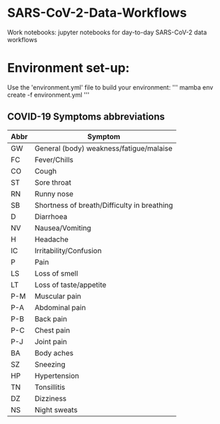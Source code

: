 # SARS-CoV-2-Data-Workflows
Work notebooks: jupyter notebooks for day-to-day SARS-CoV-2 data workflows 

# Environment set-up:
Use the 'environment.yml' file to build your environment:
'''
mamba env create -f environment.yml
'''

## COVID-19 Symptoms abbreviations
| **Abbr** | **Symptom**                                  |
|----------|----------------------------------------------|
| GW       |  General (body) weakness/fatigue/malaise     |
| FC       |  Fever/Chills                                |
| CO       |  Cough                                       |
| ST       |  Sore throat                                 |
| RN       |  Runny nose                                  |
| SB       |  Shortness of breath/Difficulty in breathing |
| D        |  Diarrhoea                                   |
| NV       |  Nausea/Vomiting                             |
| H        |  Headache                                    |
| IC  |  Irritability/Confusion |
| P   |  Pain                   |
| LS  |  Loss of smell          |
| LT  |  Loss of taste/appetite |
| P-M |  Muscular pain          |
| P-A |  Abdominal pain         |
| P-B |  Back pain              |
| P-C |  Chest pain             |
| P-J |  Joint pain             |
| BA  |  Body aches             |
| SZ  |  Sneezing               |
| HP  |  Hypertension           |
| TN  |  Tonsillitis            |
| DZ  |  Dizziness              |
| NS  |  Night sweats           |